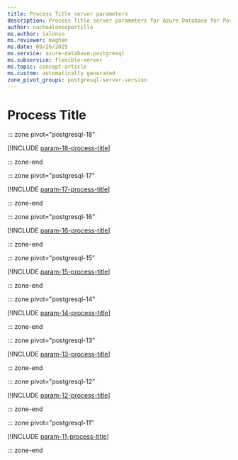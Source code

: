 ```yaml
---
title: Process Title server parameters
description: Process Title server parameters for Azure Database for PostgreSQL flexible server.
author: nachoalonsoportillo
ms.author: ialonso
ms.reviewer: maghan
ms.date: 09/26/2025
ms.service: azure-database-postgresql
ms.subservice: flexible-server
ms.topic: concept-article
ms.custom: automatically generated
zone_pivot_groups: postgresql-server-version
---
```

# Process Title


::: zone pivot="postgresql-18"

[!INCLUDE [param-18-process-title](./includes/param-18-process-title.md)]

::: zone-end


::: zone pivot="postgresql-17"

[!INCLUDE [param-17-process-title](./includes/param-17-process-title.md)]

::: zone-end


::: zone pivot="postgresql-16"

[!INCLUDE [param-16-process-title](./includes/param-16-process-title.md)]

::: zone-end


::: zone pivot="postgresql-15"

[!INCLUDE [param-15-process-title](./includes/param-15-process-title.md)]

::: zone-end


::: zone pivot="postgresql-14"

[!INCLUDE [param-14-process-title](./includes/param-14-process-title.md)]

::: zone-end


::: zone pivot="postgresql-13"

[!INCLUDE [param-13-process-title](./includes/param-13-process-title.md)]

::: zone-end


::: zone pivot="postgresql-12"

[!INCLUDE [param-12-process-title](./includes/param-12-process-title.md)]

::: zone-end


::: zone pivot="postgresql-11"

[!INCLUDE [param-11-process-title](./includes/param-11-process-title.md)]

::: zone-end


